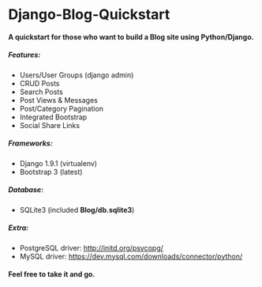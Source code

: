 # Django-Blog-Quickstart
#### A quickstart for those who want to build a Blog site using Python/Django.

##### Features:
- Users/User Groups (django admin)
- CRUD Posts
- Search Posts
- Post Views & Messages
- Post/Category Pagination
- Integrated Bootstrap
- Social Share Links

##### Frameworks: 
- Django 1.9.1 (virtualenv)
- Bootstrap 3 (latest)

##### Database: 
- SQLite3 (included <b>Blog/db.sqlite3</b>)

##### Extra:
- PostgreSQL driver: http://initd.org/psycopg/
- MySQL driver: https://dev.mysql.com/downloads/connector/python/

#### Feel free to take it and go.